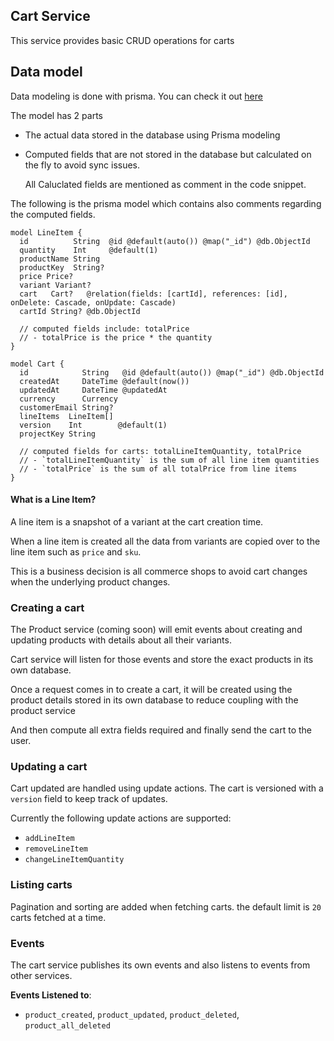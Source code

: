 ## Cart Service

This service provides basic CRUD operations for carts

## Data model

Data modeling is done with prisma. You can check it out [here](/services/cart/src/prisma/schema.prisma)

The model has 2 parts

- The actual data stored in the database using Prisma modeling
- Computed fields that are not stored in the database but calculated on the fly to avoid sync issues.

  All Caluclated fields are mentioned as comment in the code snippet.

The following is the prisma model which contains also comments regarding the computed fields.

```prisma
model LineItem {
  id          String  @id @default(auto()) @map("_id") @db.ObjectId
  quantity    Int     @default(1)
  productName String
  productKey  String?
  price Price?
  variant Variant?
  cart   Cart?   @relation(fields: [cartId], references: [id], onDelete: Cascade, onUpdate: Cascade)
  cartId String? @db.ObjectId

  // computed fields include: totalPrice
  // - totalPrice is the price * the quantity
}

model Cart {
  id            String   @id @default(auto()) @map("_id") @db.ObjectId
  createdAt     DateTime @default(now())
  updatedAt     DateTime @updatedAt
  currency      Currency
  customerEmail String?
  lineItems  LineItem[]
  version    Int        @default(1)
  projectKey String

  // computed fields for carts: totalLineItemQuantity, totalPrice
  // - `totalLineItemQuantity` is the sum of all line item quantities
  // - `totalPrice` is the sum of all totalPrice from line items
}
```

#### What is a Line Item?

A line item is a snapshot of a variant at the cart creation time.

When a line item is created all the data from variants are copied over to the line item such as `price` and `sku`.

This is a business decision is all commerce shops to avoid cart changes when the underlying product changes.

### Creating a cart

The Product service (coming soon) will emit events about creating and updating products with details about all their variants.

Cart service will listen for those events and store the exact products in its own database.

Once a request comes in to create a cart, it will be created using the product details stored in its own database
to reduce coupling with the product service

And then compute all extra fields required and finally send the cart to the user.

### Updating a cart

Cart updated are handled using update actions. The cart is versioned with a `version` field to keep track of updates.

Currently the following update actions are supported:

- `addLineItem`
- `removeLineItem`
- `changeLineItemQuantity`

### Listing carts

Pagination and sorting are added when fetching carts. the default limit is `20` carts fetched at a time.

### Events

The cart service publishes its own events and also listens to events from other services.

**Events Listened to**:

- `product_created`, `product_updated`, `product_deleted`, `product_all_deleted`
